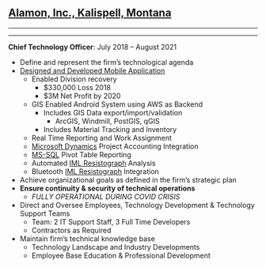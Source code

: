 ## [Alamon, Inc., Kalispell, Montana](https://alamon.com)

---
---

**Chief Technology Officer**: July 2018 – August 2021

- Define and represent the firm’s technological agenda
- [Designed and Developed Mobile Application](https://alatrac.com)
  - Enabled Division recovery
    - $330,000 Loss 2018
    - $3M Net Profit by 2020
  - GIS Enabled Android System using AWS as Backend
    - Includes GIS Data export/import/validation
      - ArcGIS, Windmill, PostGIS, qGIS
    - Includes Material Tracking and Inventory
  - Real Time Reporting and Work Assignment
  - [Microsoft Dynamics](https://learn.microsoft.com/en-us/dynamics-gp/) Project Accounting Integration
  - [MS-SQL](https://www.microsoft.com/en-us/sql-server) Pivot Table Reporting
  - Automated [IML Resistograph](https://iml-na.com/product/iml-powerdrill/) Analysis
  - Bluetooth [IML Resistograph](https://iml-na.com/product/iml-powerdrill/) Integration
- Achieve organizational goals as defined in the firm’s strategic plan
- **Ensure continuity & security of technical operations**
  - _FULLY OPERATIONAL DURING COVID CRISIS_
- Direct and Oversee Employees, Technology Development & Technology Support Teams
  - Team: 2 IT Support Staff, 3 Full Time Developers
  - Contractors as Required
- Maintain firm’s technical knowledge base
  - Technology Landscape and Industry Developments
  - Employee Base Education & Professional Development
